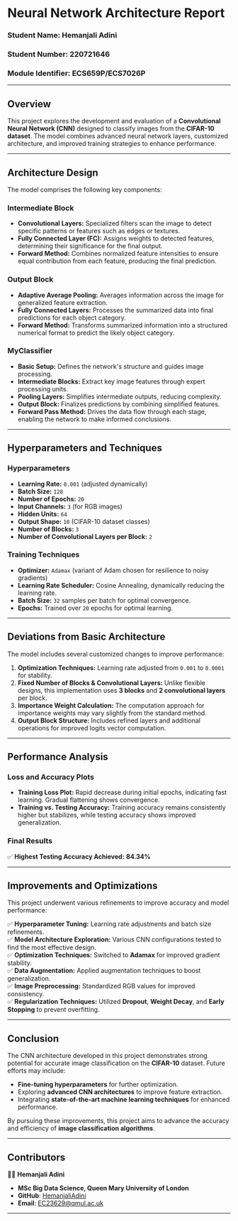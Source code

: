# **Neural Network Architecture Report**
### **Student Name:** Hemanjali Adini  
### **Student Number:** 220721646  
### **Module Identifier:** ECS659P/ECS7026P  

---

## **Overview**
This project explores the development and evaluation of a **Convolutional Neural Network (CNN)** designed to classify images from the **CIFAR-10 dataset**. The model combines advanced neural network layers, customized architecture, and improved training strategies to enhance performance.

---

## **Architecture Design**
The model comprises the following key components:

### **Intermediate Block**
- **Convolutional Layers:** Specialized filters scan the image to detect specific patterns or features such as edges or textures.
- **Fully Connected Layer (FC):** Assigns weights to detected features, determining their significance for the final output.
- **Forward Method:** Combines normalized feature intensities to ensure equal contribution from each feature, producing the final prediction.

### **Output Block**
- **Adaptive Average Pooling:** Averages information across the image for generalized feature extraction.
- **Fully Connected Layers:** Processes the summarized data into final predictions for each object category.
- **Forward Method:** Transforms summarized information into a structured numerical format to predict the likely object category.

### **MyClassifier**
- **Basic Setup:** Defines the network's structure and guides image processing.
- **Intermediate Blocks:** Extract key image features through expert processing units.
- **Pooling Layers:** Simplifies intermediate outputs, reducing complexity.
- **Output Block:** Finalizes predictions by combining simplified features.
- **Forward Pass Method:** Drives the data flow through each stage, enabling the network to make informed conclusions.

---

## **Hyperparameters and Techniques**
### **Hyperparameters**
- **Learning Rate:** `0.001` (adjusted dynamically)
- **Batch Size:** `128`
- **Number of Epochs:** `20`
- **Input Channels:** `3` (for RGB images)
- **Hidden Units:** `64`
- **Output Shape:** `10` (CIFAR-10 dataset classes)
- **Number of Blocks:** `3`
- **Number of Convolutional Layers per Block:** `2`

### **Training Techniques**
- **Optimizer:** `Adamax` (variant of Adam chosen for resilience to noisy gradients)
- **Learning Rate Scheduler:** Cosine Annealing, dynamically reducing the learning rate.
- **Batch Size:** `32` samples per batch for optimal convergence.
- **Epochs:** Trained over `20` epochs for optimal learning.

---

## **Deviations from Basic Architecture**
The model includes several customized changes to improve performance:

1. **Optimization Techniques:** Learning rate adjusted from `0.001` to `0.0001` for stability.
2. **Fixed Number of Blocks & Convolutional Layers:** Unlike flexible designs, this implementation uses **3 blocks** and **2 convolutional layers** per block.
3. **Importance Weight Calculation:** The computation approach for importance weights may vary slightly from the standard method.
4. **Output Block Structure:** Includes refined layers and additional operations for improved logits vector computation.

---

## **Performance Analysis**
### **Loss and Accuracy Plots**
- **Training Loss Plot:** Rapid decrease during initial epochs, indicating fast learning. Gradual flattening shows convergence.
- **Training vs. Testing Accuracy:** Training accuracy remains consistently higher but stabilizes, while testing accuracy shows improved generalization.

### **Final Results**
✅ **Highest Testing Accuracy Achieved:** **84.34%**

---

## **Improvements and Optimizations**
This project underwent various refinements to improve accuracy and model performance:

✅ **Hyperparameter Tuning:** Learning rate adjustments and batch size refinements.  
✅ **Model Architecture Exploration:** Various CNN configurations tested to find the most effective design.  
✅ **Optimization Techniques:** Switched to **Adamax** for improved gradient stability.  
✅ **Data Augmentation:** Applied augmentation techniques to boost generalization.  
✅ **Image Preprocessing:** Standardized RGB values for improved consistency.  
✅ **Regularization Techniques:** Utilized **Dropout**, **Weight Decay**, and **Early Stopping** to prevent overfitting.

---

## **Conclusion**
The CNN architecture developed in this project demonstrates strong potential for accurate image classification on the **CIFAR-10** dataset. Future efforts may include:

- **Fine-tuning hyperparameters** for further optimization.
- Exploring **advanced CNN architectures** to improve feature extraction.
- Integrating **state-of-the-art machine learning techniques** for enhanced performance.

By pursuing these improvements, this project aims to advance the accuracy and efficiency of **image classification algorithms**.

---

## **Contributors**
👩‍💻 **Hemanjali Adini**  
- **MSc Big Data Science, Queen Mary University of London**  
- **GitHub**: [HemanjaliAdini](https://github.com/HemanjaliAdini)  
- **Email**: EC23629@qmul.ac.uk  

---

